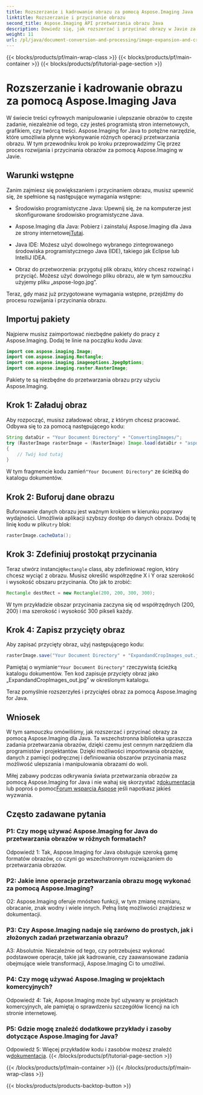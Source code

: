 ```yaml
---
title: Rozszerzanie i kadrowanie obrazu za pomocą Aspose.Imaging Java
linktitle: Rozszerzanie i przycinanie obrazu
second_title: Aspose.Imaging API przetwarzania obrazu Java
description: Dowiedz się, jak rozszerzać i przycinać obrazy w Javie za pomocą Aspose.Imaging. Popraw swoje umiejętności przetwarzania obrazu dzięki temu przewodnikowi krok po kroku.
weight: 11
url: /pl/java/document-conversion-and-processing/image-expansion-and-cropping/
---
```


{{< blocks/products/pf/main-wrap-class >}}
{{< blocks/products/pf/main-container >}}
{{< blocks/products/pf/tutorial-page-section >}}

# Rozszerzanie i kadrowanie obrazu za pomocą Aspose.Imaging Java

W świecie treści cyfrowych manipulowanie i ulepszanie obrazów to częste zadanie, niezależnie od tego, czy jesteś programistą stron internetowych, grafikiem, czy twórcą treści. Aspose.Imaging for Java to potężne narzędzie, które umożliwia płynne wykonywanie różnych operacji przetwarzania obrazu. W tym przewodniku krok po kroku przeprowadzimy Cię przez proces rozwijania i przycinania obrazów za pomocą Aspose.Imaging w Javie.

## Warunki wstępne

Zanim zajmiesz się powiększaniem i przycinaniem obrazu, musisz upewnić się, że spełnione są następujące wymagania wstępne:

- Środowisko programistyczne Java: Upewnij się, że na komputerze jest skonfigurowane środowisko programistyczne Java.

-  Aspose.Imaging dla Java: Pobierz i zainstaluj Aspose.Imaging dla Java ze strony internetowej[Tutaj](https://releases.aspose.com/imaging/java/).

- Java IDE: Możesz użyć dowolnego wybranego zintegrowanego środowiska programistycznego Java (IDE), takiego jak Eclipse lub IntelliJ IDEA.

- Obraz do przetworzenia: przygotuj plik obrazu, który chcesz rozwinąć i przyciąć. Możesz użyć dowolnego pliku obrazu, ale w tym samouczku użyjemy pliku „aspose-logo.jpg”.

Teraz, gdy masz już przygotowane wymagania wstępne, przejdźmy do procesu rozwijania i przycinania obrazu.

## Importuj pakiety

Najpierw musisz zaimportować niezbędne pakiety do pracy z Aspose.Imaging. Dodaj te linie na początku kodu Java:

```java
import com.aspose.imaging.Image;
import com.aspose.imaging.Rectangle;
import com.aspose.imaging.imageoptions.JpegOptions;
import com.aspose.imaging.raster.RasterImage;
```

Pakiety te są niezbędne do przetwarzania obrazu przy użyciu Aspose.Imaging.

## Krok 1: Załaduj obraz

Aby rozpocząć, musisz załadować obraz, z którym chcesz pracować. Odbywa się to za pomocą następującego kodu:

```java
String dataDir = "Your Document Directory" + "ConvertingImages/";
try (RasterImage rasterImage = (RasterImage) Image.load(dataDir + "aspose-logo.jpg"))
{
    // Twój kod tutaj
}
```

 W tym fragmencie kodu zamień`"Your Document Directory"` ze ścieżką do katalogu dokumentów.

## Krok 2: Buforuj dane obrazu

 Buforowanie danych obrazu jest ważnym krokiem w kierunku poprawy wydajności. Umożliwia aplikacji szybszy dostęp do danych obrazu. Dodaj tę linię kodu w pliku`try` blok:

```java
rasterImage.cacheData();
```

## Krok 3: Zdefiniuj prostokąt przycinania

 Teraz utwórz instancję`Rectangle` class, aby zdefiniować region, który chcesz wyciąć z obrazu. Musisz określić współrzędne X i Y oraz szerokość i wysokość obszaru przycinania. Oto jak to zrobić:

```java
Rectangle destRect = new Rectangle(200, 200, 300, 300);
```

W tym przykładzie obszar przycinania zaczyna się od współrzędnych (200, 200) i ma szerokość i wysokość 300 pikseli każdy.

## Krok 4: Zapisz przycięty obraz

Aby zapisać przycięty obraz, użyj następującego kodu:

```java
rasterImage.save("Your Document Directory" + "ExpandandCropImages_out.jpg", new JpegOptions(), destRect);
```

 Pamiętaj o wymianie`"Your Document Directory"` rzeczywistą ścieżką katalogu dokumentów. Ten kod zapisuje przycięty obraz jako „ExpandandCropImages_out.jpg” w określonym katalogu.

Teraz pomyślnie rozszerzyłeś i przyciąłeś obraz za pomocą Aspose.Imaging for Java.

## Wniosek

W tym samouczku omówiliśmy, jak rozszerzać i przycinać obrazy za pomocą Aspose.Imaging dla Java. Ta wszechstronna biblioteka upraszcza zadania przetwarzania obrazów, dzięki czemu jest cennym narzędziem dla programistów i projektantów. Dzięki możliwości importowania obrazów, danych z pamięci podręcznej i definiowania obszarów przycinania masz możliwość ulepszania i manipulowania obrazami do woli.

 Miłej zabawy podczas odkrywania świata przetwarzania obrazów za pomocą Aspose.Imaging for Java i nie wahaj się skorzystać z[dokumentacja](https://reference.aspose.com/imaging/java/) lub poproś o pomoc[Forum wsparcia Aspose](https://forum.aspose.com/) jeśli napotkasz jakieś wyzwania.

## Często zadawane pytania

### P1: Czy mogę używać Aspose.Imaging for Java do przetwarzania obrazów w różnych formatach?

Odpowiedź 1: Tak, Aspose.Imaging for Java obsługuje szeroką gamę formatów obrazów, co czyni go wszechstronnym rozwiązaniem do przetwarzania obrazów.

### P2: Jakie inne operacje przetwarzania obrazu mogę wykonać za pomocą Aspose.Imaging?

O2: Aspose.Imaging oferuje mnóstwo funkcji, w tym zmianę rozmiaru, obracanie, znak wodny i wiele innych. Pełną listę możliwości znajdziesz w dokumentacji.

### P3: Czy Aspose.Imaging nadaje się zarówno do prostych, jak i złożonych zadań przetwarzania obrazu?

A3: Absolutnie. Niezależnie od tego, czy potrzebujesz wykonać podstawowe operacje, takie jak kadrowanie, czy zaawansowane zadania obejmujące wiele transformacji, Aspose.Imaging Ci to umożliwi.

### P4: Czy mogę używać Aspose.Imaging w projektach komercyjnych?

Odpowiedź 4: Tak, Aspose.Imaging może być używany w projektach komercyjnych, ale pamiętaj o sprawdzeniu szczegółów licencji na ich stronie internetowej.

### P5: Gdzie mogę znaleźć dodatkowe przykłady i zasoby dotyczące Aspose.Imaging for Java?

 Odpowiedź 5: Więcej przykładów kodu i zasobów możesz znaleźć w[dokumentacja](https://reference.aspose.com/imaging/java/).
{{< /blocks/products/pf/tutorial-page-section >}}

{{< /blocks/products/pf/main-container >}}
{{< /blocks/products/pf/main-wrap-class >}}

{{< blocks/products/products-backtop-button >}}
